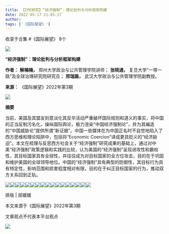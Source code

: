 ```yaml
---
title: 【IPE研究】“经济强制”：理论批判与分析框架构建
date: 2022-05-17 21:01:27
author: 
tags: ['《国际展望》']
---
```



收录于合集 #《国际展望》 8个

![](/images/9/2.gif)

  

**“经济强制”：理论批判与分析框架构建**

 **作者：** **解楠楠，** 郑州大学政治与公共管理学院讲师； **张晓通，** 复旦大学“一带一路”及全球治理研究院研究员； **邢瑞磊，**
武汉大学政治与公共管理学院副教授。

 **来源：** 《国际展望》2022年第3期

  

![](/images/9/3.png)

  

 **摘要**

当前，美国及其盟友刻意淡化其反华活动严重破坏国际规则和道义的事实，将中国的正当反制污名化，操纵国际舆论，极力渲染“中国经济强制论”，并为其编造的“中国威胁论”提供所谓“新证据”。中国一些媒体在为中国正名时不自觉地陷入了西方思维和理论陷阱中，包括将“Economic
Coercion”译成更具贬义的“经济胁迫”。本文在梳理与反思西方社会关于“经济强制”研究成果的基础上，通过对中美“经济强制”政策逻辑和实践的比较，认为美国的“经济强制”呈现进攻性和霸权性，其目标国家具有全球性，并往往成为对目标国家的全方位攻击，目的在于巩固和维护美国的全球领导地位。中国的“经济强制”具有典型的防御性，其目标行为具有特定性，影响范围和损害程度相对有限，目的在于纠正目标国家的行为，推动双方关系回到正轨。

  

![](/images/9/4.jpeg)![](/images/9/5.jpeg)![](/images/9/6.jpeg)![](/images/9/7.jpeg)![](/images/9/8.jpeg)![](/images/9/9.jpeg)![](/images/9/10.jpeg)![](/images/9/11.jpeg)![](/images/9/12.jpeg)![](/images/9/13.jpeg)![](/images/9/14.jpeg)![](/images/9/15.jpeg)![](/images/9/16.jpeg)![](/images/9/17.jpeg)![](/images/9/18.jpeg)![](/images/9/19.jpeg)![](/images/9/20.jpeg)  

排版 | 屈媛媛  

本文来源于《国际展望》2022年第3期

文章观点不代表本平台观点

![](/images/9/21.gif)

